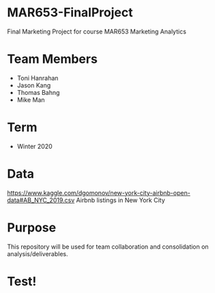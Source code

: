 # MAR653-FinalProject
Final Marketing Project for course MAR653 Marketing Analytics

# Team Members
- Toni Hanrahan
- Jason Kang
- Thomas Bahng
- Mike Man

# Term
- Winter 2020

# Data
https://www.kaggle.com/dgomonov/new-york-city-airbnb-open-data#AB_NYC_2019.csv
Airbnb listings in New York City

# Purpose
This repository will be used for team collaboration and consolidation on analysis/deliverables.

# Test!